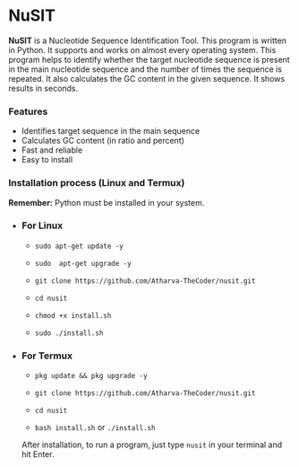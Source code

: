 # NuSIT
**NuSIT** is a Nucleotide Sequence Identification Tool. This program is written in Python. It supports and works on almost every operating system. This program helps to identify whether the target nucleotide sequence is present in the main nucleotide sequence and the number of times the sequence is repeated. It also calculates the GC content in the given sequence. It shows results in seconds.

### Features

- Identifies target sequence in the main sequence
- Calculates GC content (in ratio and percent)
- Fast and reliable
- Easy to install

### Installation process (Linux and Termux)

**Remember:** Python must be installed in your system.

- ### For Linux
  - ```sudo apt-get update -y```

  - ```sudo  apt-get upgrade -y```

  - ```git clone https://github.com/Atharva-TheCoder/nusit.git```

  - ```cd nusit```

  - ```chmod +x install.sh```
 
  - ```sudo ./install.sh```

- ### For Termux
  - ```pkg update && pkg upgrade -y```

  - ```git clone https://github.com/Atharva-TheCoder/nusit.git```

  - ```cd nusit```

  - ```bash install.sh``` or ```./install.sh```
 
  After installation, to run a program, just type ```nusit``` in your terminal and hit Enter.
